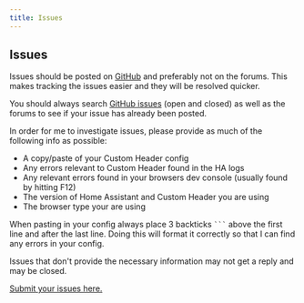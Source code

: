 ```yaml
---
title: Issues
---
```


## Issues

Issues should be posted on [GitHub](https://github.com/maykar/custom-header/issues/new/choose) and preferably not on the forums. This makes tracking the issues easier and they will be resolved quicker.

You should always search [GitHub issues](https://github.com/maykar/custom-header/issues?q=is%3Aissue) (open and closed) as well as the forums to see if your issue has already been posted.

In order for me to investigate issues, please provide as much of the following info as possible:

- A copy/paste of your Custom Header config
- Any errors relevant to Custom Header found in the HA logs
- Any relevant errors found in your browsers dev console (usually found by hitting F12)
- The version of Home Assistant and Custom Header you are using
- The browser type your are using

When pasting in your config always place 3 backticks ` ``` ` above the first line and after the last line. Doing this will format it correctly so that I can find any errors in your config.

Issues that don't provide the necessary information may not get a reply and may be closed.

[Submit your issues here.](https://github.com/maykar/custom-header/issues/new/choose)
